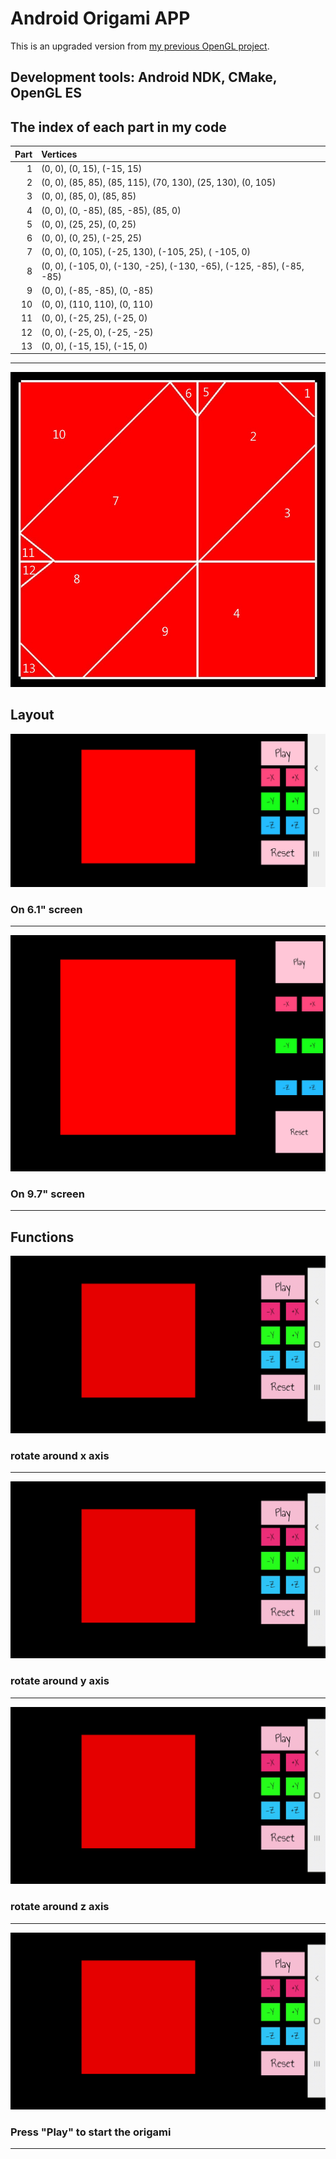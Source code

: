 # Android Origami APP  
This is an upgraded version from [my previous OpenGL project](https://github.com/ElektrischesSchaf/Origami_Heart).  

## Development tools: Android NDK, CMake, OpenGL ES  

## The index of each part in my code

 Part | Vertices
-----:|:------------------------------------
 1    | (0, 0), (0, 15), (-15, 15)
 2    | (0, 0), (85, 85), (85, 115), (70, 130), (25, 130), (0, 105)
 3    | (0, 0), (85, 0), (85, 85)
 4    | (0, 0), (0, -85), (85, -85), (85, 0)
 5    | (0, 0), (25, 25), (0, 25)
 6    | (0, 0), (0, 25), (-25, 25)
 7    | (0, 0), (0, 105), (-25, 130), (-105, 25), ( -105, 0)
 8    | (0, 0), (-105, 0), (-130, -25), (-130, -65), (-125, -85), (-85, -85)
 9    | (0, 0), (-85, -85), (0, -85)
 10   | (0, 0), (110, 110), (0, 110)
 11   | (0, 0), (-25, 25), (-25, 0)
 12   | (0, 0), (-25, 0), (-25, -25)
 13   | (0, 0), (-15, 15), (-15, 0)
 ---
![structure](/screenshots/structure.jpg)

## Layout  

![S9_plus](/screenshots/Samsung_S9_Plus.jpg)  
### On 6.1" screen
---
![ZenPad_3S_10](/screenshots/Asus_ZenPad_3S_10.jpg)
### On 9.7" screen
---
## Functions

![rotate_around_x_axis](/screenshots/rotate_x.gif)
### rotate around x axis
---
![rotate_around_y_axis](/screenshots/rotate_y.gif)
### rotate around y axis
---
![rotate_around_z_axis](/screenshots/rotate_z.gif)
### rotate around z axis
---
![play](/screenshots/play.gif)
### Press "Play" to start the origami
---
